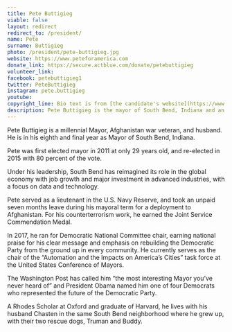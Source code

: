 ```yaml
---
title: Pete Buttigieg
viable: false
layout: redirect
redirect_to: /president/
name: Pete
surname: Buttigieg
photo: /president/pete-buttigieg.jpg
website: https://www.peteforamerica.com
donate_link: https://secure.actblue.com/donate/petebuttigieg
volunteer_link: 
facebook: petebuttigieg1
twitter: PeteButtigieg
instagram: pete.buttigieg
youtube: 
copyright_line: Bio text is from [the candidate's website](https://www.peteforamerica.com/meet-pete/) and may be &copy; 2019 Pete For America.
description: Pete Buttigieg is the mayor of South Bend, Indiana and an Afghanistan war veteran. Under his leadership, South Bend has reimagined its role in the global economy with job growth and major investment in advanced industries.
---
```

Pete Buttigieg is a millennial Mayor, Afghanistan war veteran, and husband. He is in his eighth and final year as Mayor of South Bend, Indiana.

Pete was first elected mayor in 2011 at only 29 years old, and re-elected in 2015 with 80 percent of the vote.

Under his leadership, South Bend has reimagined its role in the global economy with job growth and major investment in advanced industries, with a focus on data and technology.

Pete served as a lieutenant in the U.S. Navy Reserve, and took an unpaid seven months leave during his mayoral term for a deployment to Afghanistan. For his counterterrorism work, he earned the Joint Service Commendation Medal.

In 2017, he ran for Democratic National Committee chair, earning national praise for his clear message and emphasis on rebuilding the Democratic Party from the ground up in every community. He currently serves as the chair of the “Automation and the Impacts on America’s Cities” task force at the United States Conference of Mayors.

The Washington Post has called him “the most interesting Mayor you’ve never heard of” and President Obama named him one of four Democrats who represented the future of the Democratic Party.

A Rhodes Scholar at Oxford and graduate of Harvard, he lives with his husband Chasten in the same South Bend neighborhood where he grew up, with their two rescue dogs, Truman and Buddy.

